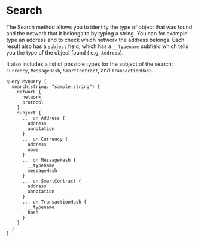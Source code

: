 # Search

The Search method allows you to identify the type of object that was found and the network that it belongs to by typing a string. You can for example type an address and to check which network the address belongs. Each result also has a `subject` field, which has a `__typename` subfield which tells you the type of the object found ( e.g. `Address`).

It also includes a list of possible types for the subject of the search:  `Currency`, `MessageHash`, `SmartContract`, and `TransactionHash`.

```
query MyQuery {
  search(string: "sample string") {
    network {
      network
      protocol
    }
    subject {
      ... on Address {
        address
        annotation
      }
      ... on Currency {
        address
        name
      }
      ... on MessageHash {
        __typename
        messageHash
      }
      ... on SmartContract {
        address
        annotation
      }
      ... on TransactionHash {
        __typename
        hash
      }
    }
  }
}


```

